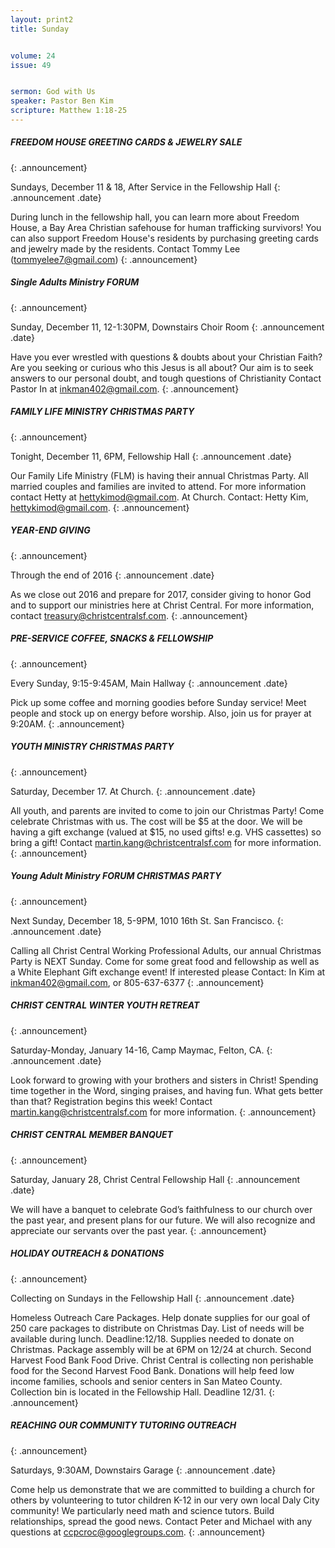 ```yaml
---
layout: print2
title: Sunday


volume: 24
issue: 49


sermon: God with Us
speaker: Pastor Ben Kim
scripture: Matthew 1:18-25
---
```



##### FREEDOM HOUSE GREETING CARDS & JEWELRY SALE
{: .announcement}


Sundays, December 11 & 18, After Service in the Fellowship Hall
{: .announcement .date}


During lunch in the fellowship hall, you can learn more about Freedom House, a Bay Area Christian safehouse for human trafficking survivors! You can also support Freedom House's residents by purchasing greeting cards and jewelry made by the residents. Contact Tommy Lee (tommyelee7@gmail.com)
{: .announcement}


##### Single Adults Ministry FORUM
{: .announcement}


Sunday, December 11, 12-1:30PM, Downstairs Choir Room
{: .announcement .date}


Have you ever wrestled with questions & doubts about your Christian Faith? Are you seeking or curious who this Jesus is all about? Our aim is to seek answers to our personal doubt, and tough questions of Christianity  Contact Pastor In at inkman402@gmail.com.
{: .announcement}


##### FAMILY LIFE MINISTRY CHRISTMAS PARTY 
{: .announcement}


Tonight, December 11, 6PM, Fellowship Hall
{: .announcement .date}


Our Family Life Ministry (FLM) is having their annual Christmas Party. All married couples and families are invited to attend. For more information contact Hetty at hettykimod@gmail.com.
 At Church. Contact: Hetty Kim, hettykimod@gmail.com.
{: .announcement}


##### YEAR-END GIVING
{: .announcement}


Through the end of 2016
{: .announcement .date}


As we close out 2016 and prepare for 2017, consider giving to honor God and to support our ministries here at Christ Central. For more information, contact treasury@christcentralsf.com.
{: .announcement}


##### PRE-SERVICE COFFEE, SNACKS & FELLOWSHIP
{: .announcement}


Every Sunday, 9:15-9:45AM, Main Hallway
{: .announcement .date}


Pick up some coffee and morning goodies before Sunday service! Meet people and stock up on energy before worship. Also, join us for prayer at 9:20AM.
{: .announcement}


##### YOUTH MINISTRY CHRISTMAS PARTY
{: .announcement}


Saturday, December 17. At Church.
{: .announcement .date}


All youth,  and parents are invited to come to join our Christmas Party! Come celebrate Christmas with us. The cost will be $5 at the door. We will be having a gift exchange (valued at $15, no used gifts! e.g. VHS cassettes) so bring a gift! Contact martin.kang@christcentralsf.com for more information. 
{: .announcement}


##### Young Adult Ministry FORUM CHRISTMAS PARTY
{: .announcement}


Next Sunday, December 18, 5-9PM, 1010 16th St. San Francisco.
{: .announcement .date}


Calling all Christ Central Working Professional Adults, our annual Christmas Party is NEXT Sunday. Come for some great food and fellowship as well as a White Elephant Gift exchange event! If interested please Contact: In Kim at inkman402@gmail.com, or 805-637-6377
{: .announcement}


##### CHRIST CENTRAL WINTER YOUTH RETREAT
{: .announcement}


Saturday-Monday, January 14-16, Camp Maymac, Felton, CA.
{: .announcement .date}


Look forward to growing with your brothers and sisters in Christ! Spending time together in the Word, singing praises, and having fun. What gets better than that? Registration begins this week! Contact martin.kang@christcentralsf.com for more information. 
{: .announcement}


##### CHRIST CENTRAL MEMBER BANQUET
{: .announcement}


Saturday, January 28, Christ Central Fellowship Hall
{: .announcement .date}


We will have a banquet to celebrate God’s faithfulness to our church over the past year, and present plans for our future. We will also recognize and appreciate our servants over the past year. 
{: .announcement}


##### HOLIDAY OUTREACH & DONATIONS
{: .announcement}


Collecting  on Sundays in the Fellowship Hall
{: .announcement .date}


Homeless Outreach Care Packages. Help donate supplies for our goal of 250 care packages to distribute on Christmas Day. List of needs will be available during lunch. Deadline:12/18. Supplies needed to donate on Christmas. Package assembly will be at 6PM on 12/24 at church.
Second Harvest Food Bank Food Drive. Christ Central is collecting non perishable food for the Second Harvest Food Bank. Donations will help feed low income families, schools and senior centers in San Mateo County. Collection bin is located in the Fellowship Hall. Deadline 12/31.
{: .announcement}


##### REACHING OUR COMMUNITY TUTORING OUTREACH
{: .announcement}


Saturdays, 9:30AM, Downstairs Garage
{: .announcement .date}


Come help us demonstrate that we are committed to building a church for others by volunteering to tutor children K-12 in our very own local Daly City community! We particularly need math and science tutors. Build relationships, spread the good news. Contact Peter and Michael with any questions at ccpcroc@googlegroups.com.
{: .announcement}

